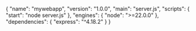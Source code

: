 {
  "name": "mywebapp",
  "version": "1.0.0",
  "main": "server.js",
  "scripts": {
    "start": "node server.js"
  },
  "engines": {
    "node": ">=22.0.0"
  },
  "dependencies": {
    "express": "^4.18.2"
  }
}
